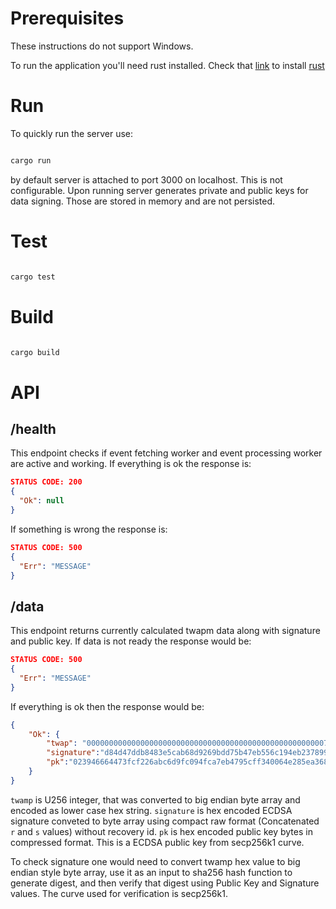 # Prerequisites

These instructions do not support Windows.

To run the application you'll need rust installed. Check that [link](https://rustup.rs/) to install [rust](https://rustup.rs/)

# Run

To quickly run the server use:

```bash

cargo run

```

by default server is attached to port 3000 on localhost. This is not configurable.
Upon running server generates private and public keys for data signing. Those are stored in memory and are not persisted.

# Test

```bash

cargo test

```

# Build

```bash

cargo build

```

# API

## /health

This endpoint checks if event fetching worker and event processing worker are active and working. If everything is ok the response is:

```json
STATUS CODE: 200
{
  "Ok": null
}
```

If something is wrong the response is:

```json
STATUS CODE: 500
{
  "Err": "MESSAGE"
}
```

## /data

This endpoint returns currently calculated twapm data along with signature and public key. If data is not ready the response would be:

```json
STATUS CODE: 500
{
  "Err": "MESSAGE"
}
```

If everything is ok then the response would be:
```json
{
    "Ok": {
        "twap": "0000000000000000000000000000000000000000000000000000079c7402dfd3",
        "signature":"d84d47ddb8483e5cab68d9269bdd75b47eb556c194eb2378998f752c8f6908ff5a11a7ec12414f8652c984614bf56ffec7996bd4924c29b8834e236b16ecc75f",
        "pk":"023946664473fcf226abc6d9fc094fca7eb4795cff340064e285ea3689fda420a2"
    }
}
```

`twamp` is U256 integer, that was converted to big endian byte array and encoded as lower case hex string. 
`signature` is hex encoded ECDSA signature conveted to byte array using compact raw format (Concatenated `r` and `s` values) without recovery id.
`pk` is hex encoded public key bytes in compressed format. This is a ECDSA public key from secp256k1 curve.

To check signature one would need to convert twamp hex value to big endian style byte array, use it as an input to sha256 hash function to generate digest, and then verify that digest using Public Key and Signature values. The curve used for verification is secp256k1.